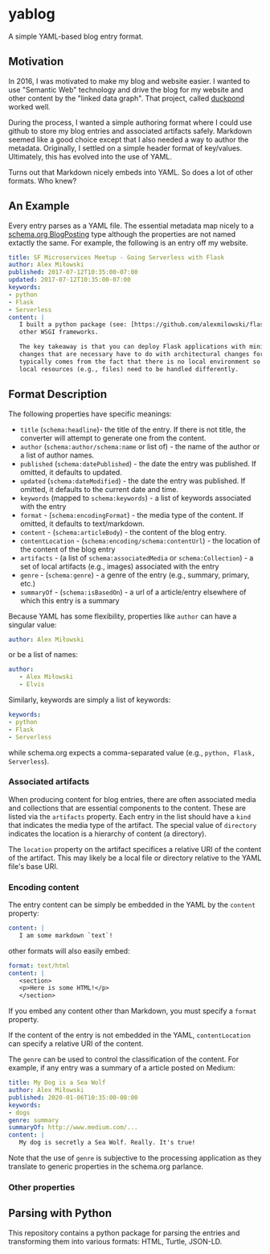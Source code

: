 # yablog

A simple YAML-based blog entry format.

## Motivation

In 2016, I was motivated to make my blog and website easier. I wanted to use "Semantic Web" technology and drive the blog for my website and other content by the "linked data graph". That project, called [duckpond](https://github.com/alexmilowski/duckpond/) worked well.

During the process, I wanted a simple authoring format where I could use github to store my blog entries and associated artifacts safely. Markdown seemed like a good choice except that I also needed a way to author the metadata. Originally, I settled on a simple header format of key/values. Ultimately, this has evolved into the use of YAML.

Turns out that Markdown nicely embeds into YAML. So does a lot of other formats. Who knew?

## An Example

Every entry parses as a YAML file. The essential metadata map nicely to a [schema.org BlogPosting](http://schema.org/BlogPosting) type although the properties are not named extactly the same.  For example, the following is an entry off my website.

```YAML
title: SF Microservices Meetup - Going Serverless with Flask
author: Alex Miłowski
published: 2017-07-12T10:35:00-07:00
updated: 2017-07-12T10:35:00-07:00
keywords:
- python
- Flask
- Serverless
content: |
   I built a python package (see: [https://github.com/alexmilowski/flask-openwhisk](https://github.com/alexmilowski/flask-openwhisk)) for bridging between WSGI (Flask) and [OpenWhisk](http://openwhisk.incubator.apache.org). I have only tested it with Flask but it should work with
   other WSGI frameworks.

   The key takeaway is that you can deploy Flask applications with minimal changes on Serverless. Any
   changes that are necessary have to do with architectural changes for Serverless infrastructure. That
   typically comes from the fact that there is no local environment so configuration or
   local resources (e.g., files) need to be handled differently.
```

## Format Description

The following properties have specific meanings:

 * `title` (`schema:headline`)- the title of the entry. If there is not title, the converter will attempt to generate one from the content.
 * `author` (`schema:author/schema:name` or list of) - the name of the author or a list of author names.
 * `published` (`schema:datePublished`) - the date the entry was published. If omitted, it defaults to updated.
 * `updated` (`schema:dateModified`) - the date the entry was published. If omitted, it defaults to the current date and time.
 * `keywords` (mapped to `schema:keywords`) - a list of keywords associated with the entry
 * `format` - (`schema:encodingFormat`) - the media type of the content. If omitted, it defaults to text/markdown.
 * `content` - (`schema:articleBody`) - the content of the blog entry.
 * `contentLocation` - (`schema:encoding/schema:contentUrl`) - the location of the content of the blog entry
 * `artifacts` - (a list of `schema:associatedMedia` or `schema:Collection`) - a set of local artifacts (e.g., images) associated with the entry
 * `genre` - (`schema:genre`) - a genre of the entry (e.g., summary, primary, etc.)
 * `summaryOf` - (`schema:isBasedOn`) - a url of a article/entry elsewhere of which this entry is a summary

Because YAML has some flexibility, properties like `author` can have a singular value:

```YAML
author: Alex Miłowski
```

or be a list of names:

```YAML
author:
   - Alex Miłowski
   - Elvis
```

Similarly, keywords are simply a list of keywords:

```YAML
keywords:
- python
- Flask
- Serverless
```

while schema.org expects a comma-separated value (e.g., `python, Flask, Serverless`).

### Associated artifacts

When producing content for blog entries, there are often associated media and collections that are essential components to the content. These are listed via the `artifacts` property.  Each entry in the list should have a `kind` that indicates the media type of the artifact. The special value of `directory` indicates the location is a hierarchy of content (a directory).

The `location` property on the artifact specifices a relative URI of the content of the artifact. This may likely be a local file or directory relative to the YAML file's base URI.

### Encoding content

The entry content can be simply be embedded in the YAML by the `content` property:

```YAML
content: |
   I am some markdown `text`!
```

other formats will also easily embed:

```YAML
format: text/html
content: |
   <section>
   <p>Here is some HTML!</p>
   </section>
```

If you embed any content other than Markdown, you must specify a `format` property.

If the content of the entry is not embedded in the YAML, `contentLocation` can specify a relative URI of the content.

The `genre` can be used to control the classification of the content. For example, if any entry was a summary of a article posted on Medium:

```YAML
title: My Dog is a Sea Wolf
author: Alex Miłowski
published: 2020-01-06T10:35:00-08:00
keywords:
- dogs
genre: summary
summaryOf: http://www.medium.com/...
content: |
   My dog is secretly a Sea Wolf. Really. It's true!
```

Note that the use of `genre` is subjective to the processing application as they translate to generic properties in the schema.org parlance.

### Other properties

## Parsing with Python

This repository contains a python package for parsing the entries and transforming them into various formats: HTML, Turtle, JSON-LD.
